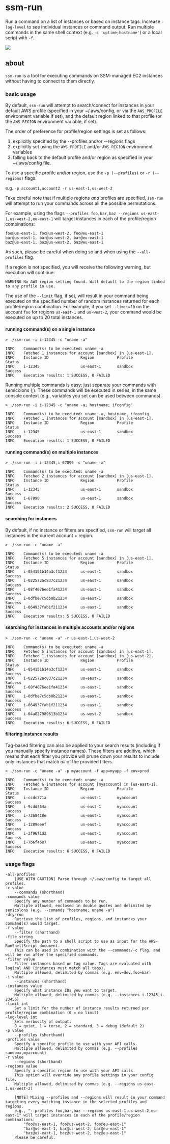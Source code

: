 # ssm-run

Run a command on a list of instances or based on instance tags.
Increase `-log-level` to see individual instances or command output.
Run multiple commands in the same shell context (e.g. `-c 'uptime;hostname'`) or a local script with `-f`.

![](../../img/ssm-run.gif)

## about

`ssm-run` is a tool for executing commands on SSM-managed EC2 instances without having to connect to them directly.

### basic usage

By default, `ssm-run` will attempt to search/connect for instances in your default AWS profile (specified in your ~/.aws/config, or via the `AWS_PROFILE` environment variable if set), and the default region linked to that profile (or the `AWS_REGION` environment variable, if set). 

The order of preference for profile/region settings is set as follows:

1) explicitly specified by the --profiles and/or --regions flags
2) explicitly set using the `AWS_PROFILE` and/or `AWS_REGION` environment variables
3) falling back to the default profile and/or region as specified in your ~/.aws/config file.

To use a specific profile and/or region, use the `-p (--profiles)` or `-r (--regions)` flags.

e.g. `-p account1,account2 -r us-east-1,us-west-2`

Take careful note that if multiple regions *and* profiles are specified, `ssm-run` will attempt to run your commands across all the possible permutations.

For example, using the flags `--profiles foo,bar,baz --regions us-east-1,us-west-2,eu-east-1` will target instances in each of the profile/region combinations:

	foo@us-east-1, foo@us-west-2, foo@eu-east-1
	bar@us-east-1, bar@us-west-2, bar@eu-east-1
	baz@us-east-1, baz@us-west-2, baz@eu-east-1

As such, please be careful when doing so and when using the `--all-profiles` flag.

If a region is not specified, you will receive the following warning, but execution will continue:

```
WARNING	No AWS region setting found. Will default to the region linked to any profile in use.
```

The use of the `--limit` flag, if set, will result in your command being executed on the specified number of random instances returned for each profile/region combination. For example, if you set `--limit=10` on the account `foo` for regions `us-east-1` and `us-west-2`, your command would be executed on up to 20 total instances.

#### running command(s) on a single instance

```
> ./ssm-run -i i-12345 -c "uname -a"

INFO    Command(s) to be executed: uname -a
INFO    Fetched 1 instances for account [sandbox] in [us-east-1].
INFO    Instance ID              Region          Profile         Status
INFO    i-12345					 us-east-1       sandbox         Success
INFO    Execution results: 1 SUCCESS, 0 FAILED
```

Running multiple commands is easy; just separate your commands with semicolons (;). These commands will be executed in series, in the same console context (e.g., variables you set can be used between commands).

```
> ./ssm-run -i i-12345 -c "uname -a; hostname; ifconfig"

INFO    Command(s) to be executed: uname -a, hostname, ifconfig
INFO    Fetched 1 instances for account [sandbox] in [us-east-1].
INFO    Instance ID              Region          Profile         Status
INFO    i-12345					 us-east-1       sandbox         Success
INFO    Execution results: 1 SUCCESS, 0 FAILED
```

#### running command(s) on multiple instances

```
> ./ssm-run -i i-12345,i-67890 -c "uname -a"

INFO    Command(s) to be executed: uname -a
INFO    Fetched 2 instances for account [sandbox] in [us-east-1].
INFO    Instance ID              Region          Profile         Status
INFO    i-12345					 us-east-1       sandbox         Success
INFO    i-67890					 us-east-1       sandbox         Success
INFO    Execution results: 2 SUCCESS, 0 FAILED
```

#### searching for instances

By default, if no instance or filters are specified, `ssm-run` will target all instances in the current account + region.

```
> ./ssm-run -c "uname -a"

INFO    Command(s) to be executed: uname -a
INFO    Fetched 5 instances for account [sandbox] in [us-east-1].
INFO    Instance ID              Region          Profile         Status
INFO    i-054151b14a3cf1234      us-east-1       sandbox         Success
INFO    i-022572ac837c21234      us-east-1       sandbox         Success
INFO    i-08f4076ee1fa41234      us-east-1       sandbox         Success
INFO    i-0dfbe7c5db0b21234      us-east-1       sandbox         Success
INFO    i-064937fab1f211234      us-east-1       sandbox         Success
INFO    Execution results: 5 SUCCESS, 0 FAILED
```

#### searching for instances in multiple accounts and/or regions

```
> ./ssm-run -c "uname -a" -r us-east-1,us-west-2

INFO    Command(s) to be executed: uname -a
INFO    Fetched 5 instances for account [sandbox] in [us-east-1].
INFO    Fetched 1 instances for account [sandbox] in [us-west-2].
INFO    Instance ID              Region          Profile         Status
INFO    i-054151b14a3cf1234      us-east-1       sandbox         Success
INFO    i-022572ac837c21234      us-east-1       sandbox         Success
INFO    i-08f4076ee1fa41234      us-east-1       sandbox         Success
INFO    i-0dfbe7c5db0b21234      us-east-1       sandbox         Success
INFO    i-064937fab1f211234      us-east-1       sandbox         Success
INFO    i-04a827989613b1234      us-west-2       sandbox         Success
INFO    Execution results: 6 SUCCESS, 0 FAILED
```

#### filtering instance results

Tag-based filtering can also be applied to your search results (including if you manually specify instance names). These filters are additive, which means that each filter you provide will prune down your results to include only instances that match *all* of the provided filters.

```
> ./ssm-run -c "uname -a" -p myaccount -f app=myapp -f env=prod

INFO    Command(s) to be executed: uname -a
INFO    Fetched 6 instances for account [myaccount] in [us-east-1].
INFO    Instance ID              Region          Profile         Status
INFO    i-ccdc371a               us-east-1       myaccount         Success
INFO    i-9cdd364a               us-east-1       myaccount         Success
INFO    i-7268418e               us-east-1       myaccount         Success
INFO    i-1289eeef               us-east-1       myaccount         Success
INFO    i-2f96f1d2               us-east-1       myaccount         Success
INFO    i-7b6f4687               us-east-1       myaccount         Success
INFO    Execution results: 6 SUCCESS, 0 FAILED
```

### usage flags

```
-all-profiles
	[USE WITH CAUTION] Parse through ~/.aws/config to target all profiles.
-c value
    --commands (shorthand)
-commands value
	Specify any number of commands to be run.
	Multiple allowed, enclosed in double quotes and delimited by semicolons (e.g. --comands "hostname; uname -a")
-dry-run
	Retrieve the list of profiles, regions, and instances your command(s) would target.
-f value
	--filter (shorthand)
-file string
	Specify the path to a shell script to use as input for the AWS-RunShellScript document.
	This can be used in combination with the --commands/-c flag, and will be run after the specified commands.
-filter value
	Filter instances based on tag value. Tags are evaluated with logical AND (instances must match all tags).
	Multiple allowed, delimited by commas (e.g. env=dev,foo=bar)
-i value
	--instances (shorthand)
-instances value
	Specify what instance IDs you want to target.
	Multiple allowed, delimited by commas (e.g. --instances i-12345,i-23456)
-limit int
	Set a limit for the number of instance results returned per profile/region combination (0 = no limit)
-log-level int
	Sets verbosity of output:
	0 = quiet, 1 = terse, 2 = standard, 3 = debug (default 2)
-p value
	--profiles (shorthand)
-profiles value
	Specify a specific profile to use with your API calls.
	Multiple allowed, delimited by commas (e.g. --profiles sandbox,myaccount)
-r value
	--regions (shorthand)
-regions value
	Specify a specific region to use with your API calls.
	This option will override any profile settings in your config file.
	Multiple allowed, delimited by commas (e.g. --regions us-east-1,us-west-2)
    
	[NOTE] Mixing --profiles and --regions will result in your command targeting every matching instance in the selected profiles and regions.
	e.g., "--profiles foo,bar,baz --regions us-east-1,us-west-2,eu-east-1" will target instances in each of the profile/region combinations:
		"foo@us-east-1, foo@us-west-2, foo@eu-east-1"
		"bar@us-east-1, bar@us-west-2, bar@eu-east-1"
		"baz@us-east-1, baz@us-west-2, baz@eu-east-1"
	Please be careful.
```
